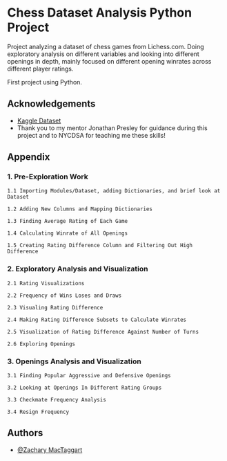 
# Chess Dataset Analysis Python Project

Project analyzing a dataset of chess games from Lichess.com. Doing exploratory analysis on different variables and looking into different openings in depth, mainly focused on different opening winrates across different player ratings.

First project using Python. 


## Acknowledgements

 - [Kaggle Dataset](https://www.kaggle.com/datasets/datasnaek/chess)
 - Thank you to my mentor Jonathan Presley for guidance during this project and to NYCDSA for teaching me these skills!



## Appendix

### 1. Pre-Exploration Work

    1.1 Importing Modules/Dataset, adding Dictionaries, and brief look at Dataset

    1.2 Adding New Columns and Mapping Dictionaries

    1.3 Finding Average Rating of Each Game

    1.4 Calculating Winrate of All Openings

    1.5 Creating Rating Difference Column and Filtering Out High Difference

### 2.  Exploratory Analysis and Visualization

    2.1 Rating Visualizations

    2.2 Frequency of Wins Loses and Draws

    2.3 Visualing Rating Difference

    2.4 Making Rating Difference Subsets to Calculate Winrates

    2.5 Visualization of Rating Difference Against Number of Turns

    2.6 Exploring Openings


### 3. Openings Analysis and Visualization

    3.1 Finding Popular Aggressive and Defensive Openings

    3.2 Looking at Openings In Different Rating Groups

    3.3 Checkmate Frequency Analysis

    3.4 Resign Frequency


## Authors

- [@Zachary MacTaggart](https://github.com/zmactag)

